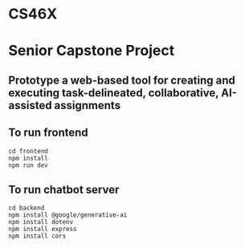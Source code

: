 # CS46X

# Senior Capstone Project

## Prototype a web-based tool for creating and executing task-delineated, collaborative, AI-assisted assignments


## To run frontend

```
cd frontend
npm install
npm run dev
```

## To run chatbot server

```
cd backend
npm install @google/generative-ai
npm install dotenv 
npm install express
npm install cors 
```
